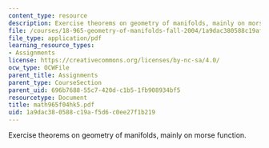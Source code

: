 ```yaml
---
content_type: resource
description: Exercise theorems on geometry of manifolds, mainly on morse function.
file: /courses/18-965-geometry-of-manifolds-fall-2004/1a9dac380588c19af5d6c0ee27f1b219_math965f04hk5.pdf
file_type: application/pdf
learning_resource_types:
- Assignments
license: https://creativecommons.org/licenses/by-nc-sa/4.0/
ocw_type: OCWFile
parent_title: Assignments
parent_type: CourseSection
parent_uid: 696b7688-55c7-420d-c1b5-1fb908934bf5
resourcetype: Document
title: math965f04hk5.pdf
uid: 1a9dac38-0588-c19a-f5d6-c0ee27f1b219
---
```

Exercise theorems on geometry of manifolds, mainly on morse function.